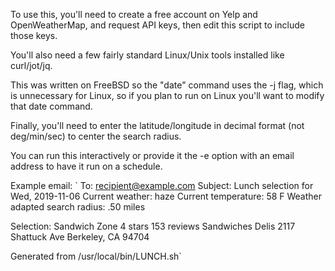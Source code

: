 To use this, you'll need to create a free account on Yelp and OpenWeatherMap, and request API keys, then edit this script to include those keys.

You'll also need a few fairly standard Linux/Unix tools installed like curl/jot/jq.

This was written on FreeBSD so the "date" command uses the -j flag, which is unnecessary for Linux, so if you plan to run on Linux you'll want to modify that date command.

Finally, you'll need to enter the latitude/longitude in decimal format (not deg/min/sec) to center the search radius.

You can run this interactively or provide it the -e option with an email address to have it run on a schedule.

Example email:
`
To: recipient@example.com
Subject: Lunch selection for Wed, 2019-11-06
Current weather: haze
Current temperature: 58 F
Weather adapted search radius: .50 miles

Selection:
Sandwich Zone
4 stars
153 reviews
Sandwiches
Delis
2117 Shattuck Ave
Berkeley, CA 94704

Generated from /usr/local/bin/LUNCH.sh`
